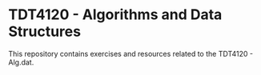 TDT4120 - Algorithms and Data Structures
========================================

This repository contains exercises and resources related to the TDT4120 - Alg.dat.
